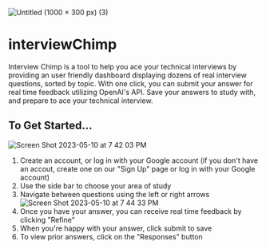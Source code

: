 ![Untitled (1000 × 300 px) (3)](https://github.com/Dragonite39/interviewChamp/assets/106838422/155fb085-c28d-4867-96a4-c20b8689fd1c)

# interviewChimp

Interview Chimp is a tool to help you ace your technical interviews by providing an user friendly dashboard displaying dozens of real interview questions, sorted by topic. With one click, you can submit your answer for real time feedback utilizing OpenAI's API. Save your answers to study with, and prepare to ace your technical interview.

## To Get Started...
 ![Screen Shot 2023-05-10 at 7 42 03 PM](https://github.com/Dragonite39/interviewChamp/assets/106838422/e9de3c0a-0be5-4be3-98c8-849112684972)
1. Create an account, or log in with your Google account (if you don't have an accout, create one on our "Sign Up" page or log in with your Google account)
3. Use the side bar to choose your area of study
4. Navigate between questions using the left or right arrows
![Screen Shot 2023-05-10 at 7 44 33 PM](https://github.com/Dragonite39/interviewChamp/assets/106838422/9f33de65-7d89-4b3d-bacc-4d725e831f80)
6. Once you have your answer, you can receive real time feedback by clicking "Refine"
7. When you're happy with your answer, click submit to save
8. To view prior answers, click on the "Responses" button 
